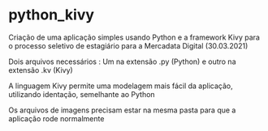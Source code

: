 # python_kivy
Criação de uma aplicação simples usando Python e a framework Kivy para o processo seletivo de estagiário para a Mercadata Digital (30.03.2021)

Dois arquivos necessários : Um na extensão .py (Python) e outro na extensão .kv (Kivy)

A linguagem Kivy permite uma modelagem mais fácil da aplicação, utilizando identação, semelhante ao Python

Os arquivos de imagens precisam estar na mesma pasta para que a aplicação rode normalmente
